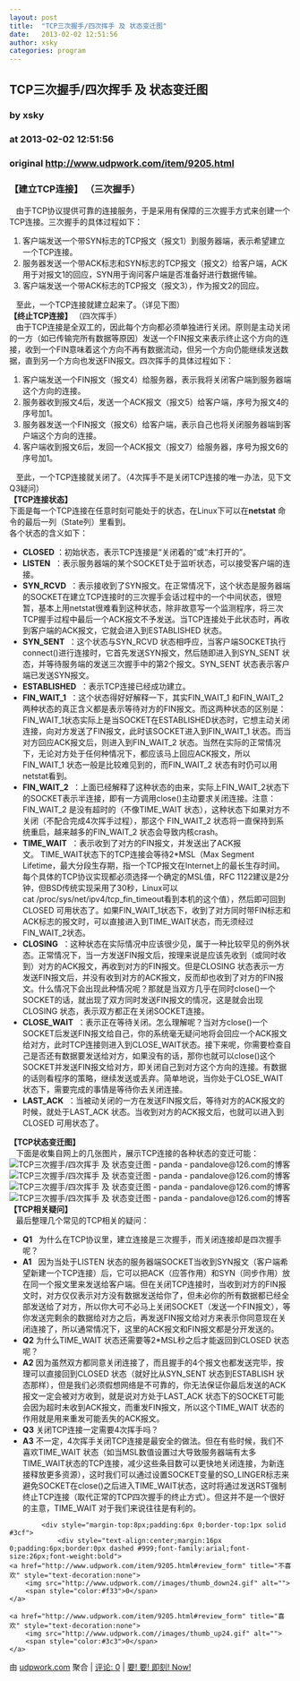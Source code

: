 ```yaml
---
layout: post
title:  "TCP三次握手/四次挥手 及 状态变迁图"
date:   2013-02-02 12:51:56
author: xsky
categories: program
---
```


## TCP三次握手/四次挥手 及 状态变迁图
### by xsky
### at 2013-02-02 12:51:56
### original <http://www.udpwork.com/item/9205.html>

<div><h3><strong>【建立TCP连接】</strong>
（三次握手）</h3>
</div>
<div><div>   由于TCP协议提供可靠的连接服务，于是采用有保障的三次握手方式来创建一个TCP连接。三次握手的具体过程如下：</div>
<div><ol><li>客户端发送一个带SYN标志的TCP报文（报文1）到服务器端，表示希望建立一个TCP连接。</li>
<li>服务器发送一个带ACK标志和SYN标志的TCP报文（报文2）给客户端，ACK用于对报文1的回应，SYN用于询问客户端是否准备好进行数据传输。</li>
<li>客户端发送一个带ACK标志的TCP报文（报文3），作为报文2的回应。</li>
</ol>
</div>
<div>   至此，一个TCP连接就建立起来了。（详见下图）</div>
<div></div>
<div></div>
<div><strong>【终止TCP连接】</strong>
（四次挥手）</div>
<div>   由于TCP连接是全双工的，因此每个方向都必须单独进行关闭。原则是主动关闭的一方（如已传输完所有数据等原因）发送一个FIN报文来表示终止这个方向的连接，收到一个FIN意味着这个方向不再有数据流动，但另一个方向仍能继续发送数据，直到另一个方向也发送FIN报文。四次挥手的具体过程如下：</div>
<div><ol><li>客户端发送一个FIN报文（报文4）给服务器，表示我将关闭客户端到服务器端这个方向的连接。</li>
<li>服务器收到报文4后，发送一个ACK报文（报文5）给客户端，序号为报文4的序号加1。</li>
<li>服务器发送一个FIN报文（报文6）给客户端，表示自己也将关闭服务器端到客户端这个方向的连接。</li>
<li>客户端收到报文6后，发回一个ACK报文（报文7）给服务器，序号为报文6的序号加1。</li>
</ol>
</div>
<div>   至此，一个TCP连接就关闭了。（4次挥手不是关闭TCP连接的唯一办法，见下文Q3疑问）</div>
<div></div>
<div></div>
<div><strong>【TCP连接状态】</strong>
</div>
<div>下面是每一个TCP连接在任意时刻可能处于的状态，在Linux下可以在<strong>netstat</strong>
命令的最后一列（State列）里看到。</div>
<div>各个状态的含义如下：</div>
<div><ul><li><strong>CLOSED</strong>
：初始状态，表示TCP连接是“关闭着的”或“未打开的”。</li>
<li><strong>LISTEN</strong>
 ：表示服务器端的某个SOCKET处于监听状态，可以接受客户端的连接。</li>
<li><strong>SYN_RCVD </strong>
：表示接收到了SYN报文。在正常情况下，这个状态是服务器端的SOCKET在建立TCP连接时的三次握手会话过程中的一个中间状态，很短暂，基本上用netstat很难看到这种状态，除非故意写一个监测程序，将三次TCP握手过程中最后一个ACK报文不予发送。当TCP连接处于此状态时，再收到客户端的ACK报文，它就会进入到ESTABLISHED 状态。</li>
<li><strong>SYN_SENT</strong>
 ：这个状态与SYN_RCVD 状态相呼应，当客户端SOCKET执行connect()进行连接时，它首先发送SYN报文，然后随即进入到SYN_SENT 状态，并等待服务端的发送三次握手中的第2个报文。SYN_SENT 状态表示客户端已发送SYN报文。</li>
<li><strong>ESTABLISHED</strong>
 ：表示TCP连接已经成功建立。</li>
<li><strong>FIN_WAIT_1</strong>
 ：这个状态得好好解释一下，其实FIN_WAIT_1 和FIN_WAIT_2 两种状态的真正含义都是表示等待对方的FIN报文。而这两种状态的区别是：FIN_WAIT_1状态实际上是当SOCKET在ESTABLISHED状态时，它想主动关闭连接，向对方发送了FIN报文，此时该SOCKET进入到FIN_WAIT_1 状态。而当对方回应ACK报文后，则进入到FIN_WAIT_2 状态。当然在实际的正常情况下，无论对方处于任何种情况下，都应该马上回应ACK报文，所以FIN_WAIT_1 状态一般是比较难见到的，而FIN_WAIT_2 状态有时仍可以用netstat看到。</li>
<li><strong>FIN_WAIT_2</strong>
 ：上面已经解释了这种状态的由来，实际上FIN_WAIT_2状态下的SOCKET表示半连接，即有一方调用close()主动要求关闭连接。注意：FIN_WAIT_2 是没有超时的（不像TIME_WAIT 状态），这种状态下如果对方不关闭（不配合完成4次挥手过程），那这个 FIN_WAIT_2 状态将一直保持到系统重启，越来越多的FIN_WAIT_2 状态会导致内核crash。</li>
<li><strong>TIME_WAIT</strong>
 ：表示收到了对方的FIN报文，并发送出了ACK报文。 TIME_WAIT状态下的TCP连接会等待2*MSL（Max Segment Lifetime，最大分段生存期，指一个TCP报文在Internet上的最长生存时间。每个具体的TCP协议实现都必须选择一个确定的MSL值，RFC 1122建议是2分钟，但BSD传统实现采用了30秒，Linux可以cat /proc/sys/net/ipv4/tcp_fin_timeout看到本机的这个值），然后即可回到CLOSED 可用状态了。如果FIN_WAIT_1状态下，收到了对方同时带FIN标志和ACK标志的报文时，可以直接进入到TIME_WAIT状态，而无须经过FIN_WAIT_2状态。</li>
<li><strong>CLOSING</strong>
 ：这种状态在实际情况中应该很少见，属于一种比较罕见的例外状态。正常情况下，当一方发送FIN报文后，按理来说是应该先收到（或同时收到）对方的ACK报文，再收到对方的FIN报文。但是CLOSING 状态表示一方发送FIN报文后，并没有收到对方的ACK报文，反而却也收到了对方的FIN报文。什么情况下会出现此种情况呢？那就是当双方几乎在同时close()一个SOCKET的话，就出现了双方同时发送FIN报文的情况，这是就会出现CLOSING 状态，表示双方都正在关闭SOCKET连接。</li>
<li><strong>CLOSE_WAIT</strong>
 ：表示正在等待关闭。怎么理解呢？当对方close()一个SOCKET后发送FIN报文给自己，你的系统毫无疑问地将会回应一个ACK报文给对方，此时TCP连接则进入到CLOSE_WAIT状态。接下来呢，你需要检查自己是否还有数据要发送给对方，如果没有的话，那你也就可以close()这个SOCKET并发送FIN报文给对方，即关闭自己到对方这个方向的连接。有数据的话则看程序的策略，继续发送或丢弃。简单地说，当你处于CLOSE_WAIT 状态下，需要完成的事情是等待你去关闭连接。</li>
<li><strong>LAST_ACK</strong>
 ：当被动关闭的一方在发送FIN报文后，等待对方的ACK报文的时候，就处于LAST_ACK 状态。当收到对方的ACK报文后，也就可以进入到CLOSED 可用状态了。</li>
</ul>
</div>
<div></div>
<div></div>
<div><strong>【TCP状态变迁图】</strong>
</div>
<div>   下面是收集自网上的几张图片，展示TCP连接的各种状态的变迁可能：</div>
<div><div><img src="http://img0.ph.126.net/MAwPCmDy9GBJbk90FqN4ng==/2612087783892192400.jpg" alt="TCP三次握手/四次挥手 及 状态变迁图 - panda - pandalove@126.com的博客"></div>
</div>
<div><div><img src="http://img5.ph.126.net/4OfU6tYHzDZHhORRFZ6RuA==/2808557317636224975.jpg" alt="TCP三次握手/四次挥手 及 状态变迁图 - panda - pandalove@126.com的博客"></div>
<div></div>
<div><div><img src="http://img3.ph.126.net/zzz4qL4JS9nGfS5a-q28dw==/65020719637473583.jpg" alt="TCP三次握手/四次挥手 及 状态变迁图 - panda - pandalove@126.com的博客"></div>
</div>
<div><div><img src="http://img0.ph.126.net/mqkWdOYBSyzCUx0CryfBLQ==/1135188581091395990.jpg" alt="TCP三次握手/四次挥手 及 状态变迁图 - panda - pandalove@126.com的博客"></div>
</div>
<div></div>
</div>
<div></div>
<div><strong>【TCP相关疑问】</strong>
</div>
<div>   最后整理几个常见的TCP相关的疑问：</div>
<div><ul><li><strong>Q1</strong>
  为什么在TCP协议里，建立连接是三次握手，而关闭连接却是四次握手呢？</li>
<li><strong>A1</strong>
  因为当处于LISTEN 状态的服务器端SOCKET当收到SYN报文（客户端希望新建一个TCP连接）后，它可以把ACK（应答作用）和SYN（同步作用）放在同一个报文里来发送给客户端。但在关闭TCP连接时，当收到对方的FIN报文时，对方仅仅表示对方没有数据发送给你了，但未必你的所有数据都已经全部发送给了对方，所以你大可不必马上关闭SOCKET（发送一个FIN报文），等你发送完剩余的数据给对方之后，再发送FIN报文给对方来表示你同意现在关闭连接了，所以通常情况下，这里的ACK报文和FIN报文都是分开发送的。</li>
<li><strong>Q2</strong>
为什么TIME_WAIT 状态还需要等2*MSL秒之后才能返回到CLOSED 状态呢？</li>
<li><strong>A2</strong>
因为虽然双方都同意关闭连接了，而且握手的4个报文也都发送完毕，按理可以直接回到CLOSED 状态（就好比从SYN_SENT 状态到ESTABLISH 状态那样），但是我们必须假想网络是不可靠的，你无法保证你最后发送的ACK报文一定会被对方收到，就是说对方处于LAST_ACK 状态下的SOCKET可能会因为超时未收到ACK报文，而重发FIN报文，所以这个TIME_WAIT 状态的作用就是用来重发可能丢失的ACK报文。</li>
<li><strong>Q3</strong>
关闭TCP连接一定需要4次挥手吗？</li>
<li><strong>A3</strong>
不一定，4次挥手关闭TCP连接是最安全的做法。但在有些时候，我们不喜欢TIME_WAIT 状态（如当MSL数值设置过大导致服务器端有太多TIME_WAIT状态的TCP连接，减少这些条目数可以更快地关闭连接，为新连接释放更多资源），这时我们可以通过设置SOCKET变量的SO_LINGER标志来避免SOCKET在close()之后进入TIME_WAIT状态，这时将通过发送RST强制终止TCP连接（取代正常的TCP四次握手的终止方式）。但这并不是一个很好的主意，TIME_WAIT 对于我们来说往往是有利的。</li>
</ul>
</div>
</div>

			<div style="margin-top:8px;padding:6px 0;border-top:1px solid #3cf">
				<div style="text-align:center;margin:16px 0;padding:6px;border:0px dashed #999;font-family:arial;font-size:26px;font-weight:bold">
	<a href="http://www.udpwork.com/item/9205.html#review_form" title="不喜欢" style="text-decoration:none">
		<img src="http://www.udpwork.com//images/thumb_down24.gif" alt="">
		<span style="color:#f33">0</span>
	</a>
	   
	<a href="http://www.udpwork.com/item/9205.html#review_form" title="喜欢" style="text-decoration:none">
		<img src="http://www.udpwork.com//images/thumb_up24.gif" alt="">
		<span style="color:#3c3">0</span>
	</a>
</div>				<p>
					由 <a href="http://www.udpwork.com/">udpwork.com</a> 聚合
					|
					<a href="http://www.udpwork.com/item/9205.html#reviews">评论: 0</a>
					|
					<a href="http://www.jikenow.com/">要! 要! 即刻! Now!</a>
				</p>
			</div>